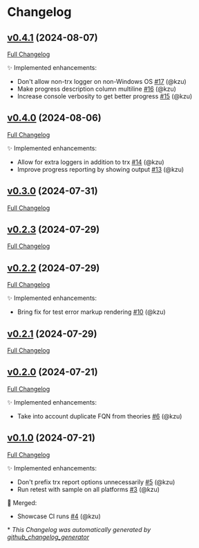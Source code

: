# Changelog

## [v0.4.1](https://github.com/devlooped/dotnet-retest/tree/v0.4.1) (2024-08-07)

[Full Changelog](https://github.com/devlooped/dotnet-retest/compare/v0.4.0...v0.4.1)

:sparkles: Implemented enhancements:

- Don't allow non-trx logger on non-Windows OS [\#17](https://github.com/devlooped/dotnet-retest/pull/17) (@kzu)
- Make progress description column multiline [\#16](https://github.com/devlooped/dotnet-retest/pull/16) (@kzu)
- Increase console verbosity to get better progress [\#15](https://github.com/devlooped/dotnet-retest/pull/15) (@kzu)

## [v0.4.0](https://github.com/devlooped/dotnet-retest/tree/v0.4.0) (2024-08-06)

[Full Changelog](https://github.com/devlooped/dotnet-retest/compare/v0.3.0...v0.4.0)

:sparkles: Implemented enhancements:

- Allow for extra loggers in addition to trx [\#14](https://github.com/devlooped/dotnet-retest/pull/14) (@kzu)
- Improve progress reporting by showing output [\#13](https://github.com/devlooped/dotnet-retest/pull/13) (@kzu)

## [v0.3.0](https://github.com/devlooped/dotnet-retest/tree/v0.3.0) (2024-07-31)

[Full Changelog](https://github.com/devlooped/dotnet-retest/compare/v0.2.3...v0.3.0)

## [v0.2.3](https://github.com/devlooped/dotnet-retest/tree/v0.2.3) (2024-07-29)

[Full Changelog](https://github.com/devlooped/dotnet-retest/compare/v0.2.2...v0.2.3)

## [v0.2.2](https://github.com/devlooped/dotnet-retest/tree/v0.2.2) (2024-07-29)

[Full Changelog](https://github.com/devlooped/dotnet-retest/compare/v0.2.1...v0.2.2)

:sparkles: Implemented enhancements:

- Bring fix for test error markup rendering [\#10](https://github.com/devlooped/dotnet-retest/pull/10) (@kzu)

## [v0.2.1](https://github.com/devlooped/dotnet-retest/tree/v0.2.1) (2024-07-29)

[Full Changelog](https://github.com/devlooped/dotnet-retest/compare/v0.2.0...v0.2.1)

## [v0.2.0](https://github.com/devlooped/dotnet-retest/tree/v0.2.0) (2024-07-21)

[Full Changelog](https://github.com/devlooped/dotnet-retest/compare/v0.1.0...v0.2.0)

:sparkles: Implemented enhancements:

- Take into account duplicate FQN from theories [\#6](https://github.com/devlooped/dotnet-retest/pull/6) (@kzu)

## [v0.1.0](https://github.com/devlooped/dotnet-retest/tree/v0.1.0) (2024-07-21)

[Full Changelog](https://github.com/devlooped/dotnet-retest/compare/cc678481a604157a20545f0a37a4fe7e119a77b3...v0.1.0)

:sparkles: Implemented enhancements:

- Don't prefix trx report options unnecessarily [\#5](https://github.com/devlooped/dotnet-retest/pull/5) (@kzu)
- Run retest with sample on all platforms [\#3](https://github.com/devlooped/dotnet-retest/pull/3) (@kzu)

:twisted_rightwards_arrows: Merged:

- Showcase CI runs [\#4](https://github.com/devlooped/dotnet-retest/pull/4) (@kzu)



\* *This Changelog was automatically generated by [github_changelog_generator](https://github.com/github-changelog-generator/github-changelog-generator)*
